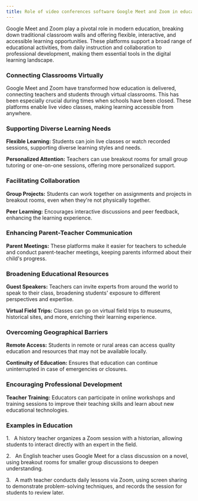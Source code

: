 ```yaml
---
title: Role of video conferences software Google Meet and Zoom in education
---
```


Google Meet and Zoom play a pivotal role in modern education, breaking down traditional classroom walls and offering flexible, interactive, and accessible learning opportunities. These platforms support a broad range of educational activities, from daily instruction and collaboration to professional development, making them essential tools in the digital learning landscape.

### Connecting Classrooms Virtually

Google Meet and Zoom have transformed how education is delivered, connecting teachers and students through virtual classrooms. This has been especially crucial during times when schools have been closed. These platforms enable live video classes, making learning accessible from anywhere.

### Supporting Diverse Learning Needs

**Flexible Learning:** Students can join live classes or watch recorded sessions, supporting diverse learning styles and needs.

**Personalized Attention:** Teachers can use breakout rooms for small group tutoring or one-on-one sessions, offering more personalized support.

### Facilitating Collaboration

**Group Projects:** Students can work together on assignments and projects in breakout rooms, even when they're not physically together.

**Peer Learning:** Encourages interactive discussions and peer feedback, enhancing the learning experience.

### Enhancing Parent-Teacher Communication

**Parent Meetings:** These platforms make it easier for teachers to schedule and conduct parent-teacher meetings, keeping parents informed about their child's progress.

### Broadening Educational Resources

**Guest Speakers:** Teachers can invite experts from around the world to speak to their class, broadening students' exposure to different perspectives and expertise.

**Virtual Field Trips:** Classes can go on virtual field trips to museums, historical sites, and more, enriching their learning experience.

### Overcoming Geographical Barriers

**Remote Access:** Students in remote or rural areas can access quality education and resources that may not be available locally.

**Continuity of Education:** Ensures that education can continue uninterrupted in case of emergencies or closures.

### Encouraging Professional Development

**Teacher Training:** Educators can participate in online workshops and training sessions to improve their teaching skills and learn about new educational technologies.

### Examples in Education

1.   A history teacher organizes a Zoom session with a historian, allowing students to interact directly with an expert in the field.

2.   An English teacher uses Google Meet for a class discussion on a novel, using breakout rooms for smaller group discussions to deepen understanding.

3.   A math teacher conducts daily lessons via Zoom, using screen sharing to demonstrate problem-solving techniques, and records the session for students to review later.
